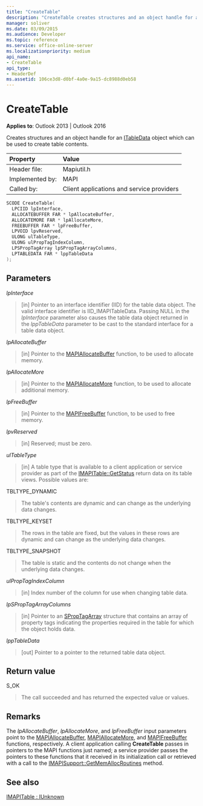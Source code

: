 ```yaml
---
title: "CreateTable"
description: "CreateTable creates structures and an object handle for an ITableData object which can be used to create table contents."
manager: soliver
ms.date: 03/09/2015
ms.audience: Developer
ms.topic: reference
ms.service: office-online-server
ms.localizationpriority: medium
api_name:
- CreateTable
api_type:
- HeaderDef
ms.assetid: 106ce3d8-d0bf-4a0e-9a15-dc8988d0eb58
---
```


# CreateTable

**Applies to**: Outlook 2013 | Outlook 2016
  
Creates structures and an object handle for an [ITableData](itabledataiunknown.md) object which can be used to create table contents.
  
|Property |Value |
|:-----|:-----|
|Header file:  <br/> |Mapiutil.h  <br/> |
|Implemented by:  <br/> |MAPI  <br/> |
|Called by:  <br/> |Client applications and service providers  <br/> |

```cpp
SCODE CreateTable(
  LPCIID lpInterface,
  ALLOCATEBUFFER FAR * lpAllocateBuffer,
  ALLOCATEMORE FAR * lpAllocateMore,
  FREEBUFFER FAR * lpFreeBuffer,
  LPVOID lpvReserved,
  ULONG ulTableType,
  ULONG ulPropTagIndexColumn,
  LPSPropTagArray lpSPropTagArrayColumns,
  LPTABLEDATA FAR * lppTableData
);
```

## Parameters

 _lpInterface_
  
> [in] Pointer to an interface identifier (IID) for the table data object. The valid interface identifier is IID_IMAPITableData. Passing NULL in the _lpInterface_ parameter also causes the table data object returned in the _lppTableData_ parameter to be cast to the standard interface for a table data object.

 _lpAllocateBuffer_
  
> [in] Pointer to the [MAPIAllocateBuffer](mapiallocatebuffer.md) function, to be used to allocate memory.

 _lpAllocateMore_
  
> [in] Pointer to the [MAPIAllocateMore](mapiallocatemore.md) function, to be used to allocate additional memory.

 _lpFreeBuffer_
  
> [in] Pointer to the [MAPIFreeBuffer](mapifreebuffer.md) function, to be used to free memory.

 _lpvReserved_
  
> [in] Reserved; must be zero.

 _ulTableType_
  
> [in] A table type that is available to a client application or service provider as part of the [IMAPITable::GetStatus](imapitable-getstatus.md) return data on its table views. Possible values are:

TBLTYPE_DYNAMIC
  
> The table's contents are dynamic and can change as the underlying data changes.

TBLTYPE_KEYSET
  
> The rows in the table are fixed, but the values in these rows are dynamic and can change as the underlying data changes.

TBLTYPE_SNAPSHOT
  
> The table is static and the contents do not change when the underlying data changes.

 _ulPropTagIndexColumn_
  
> [in] Index number of the column for use when changing table data.

 _lpSPropTagArrayColumns_
  
> [in] Pointer to an [SPropTagArray](sproptagarray.md) structure that contains an array of property tags indicating the properties required in the table for which the object holds data.

 _lppTableData_
  
> [out] Pointer to a pointer to the returned table data object.

## Return value

S_OK
  
> The call succeeded and has returned the expected value or values.

## Remarks

The _lpAllocateBuffer_, _lpAllocateMore_, and _lpFreeBuffer_ input parameters point to the [MAPIAllocateBuffer](mapiallocatebuffer.md), [MAPIAllocateMore](mapiallocatemore.md), and [MAPIFreeBuffer](mapifreebuffer.md) functions, respectively. A client application calling **CreateTable** passes in pointers to the MAPI functions just named; a service provider passes the pointers to these functions that it received in its initialization call or retrieved with a call to the [IMAPISupport::GetMemAllocRoutines](imapisupport-getmemallocroutines.md) method.
  
## See also

[IMAPITable : IUnknown](imapitableiunknown.md)
